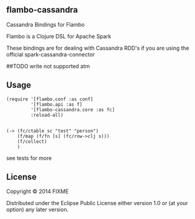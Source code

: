 ## flambo-cassandra

Cassandra Bindings for Flambo

Flambo is a Clojure DSL for Apache Spark

These bindings are for dealing with Cassandra RDD's if you are using the official spark-cassandra-connector

##TODO
write not supported atm


## Usage
 
    (require '[flambo.conf :as conf]
             '[flambo.api :as f]
             '[flambo-cassandra.core :as fc]
             :reload-all)
              
              
    (-> (fc/ctable sc "test" "person")
        (f/map (f/fn [s] (fc/row->clj s)))
        (f/collect)
        )
                     
                     
see tests for more

## License

Copyright © 2014 FIXME

Distributed under the Eclipse Public License either version 1.0 or (at
your option) any later version.
